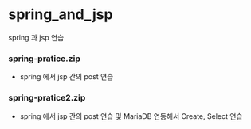 # spring_and_jsp

spring 과 jsp 연습

### spring-pratice.zip


- spring 에서 jsp 간의 post 연습

### spring-pratice2.zip


- spring 에서 jsp 간의 post 연습 및 MariaDB 연동해서 Create, Select 연습
